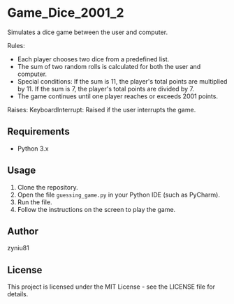 # Game_Dice_2001_2

Simulates a dice game between the user and computer.

Rules:
- Each player chooses two dice from a predefined list.
- The sum of two random rolls is calculated for both the user and computer.
- Special conditions: If the sum is 11, the player's total points are multiplied by 11.
If the sum is 7, the player's total points are divided by 7.
- The game continues until one player reaches or exceeds 2001 points.

Raises:
KeyboardInterrupt: Raised if the user interrupts the game.

## Requirements

- Python 3.x

## Usage

1. Clone the repository.
2. Open the file `guessing_game.py` in your Python IDE (such as PyCharm).
3. Run the file.
4. Follow the instructions on the screen to play the game.

## Author

zyniu81

## License

This project is licensed under the MIT License - see the LICENSE file for details.
